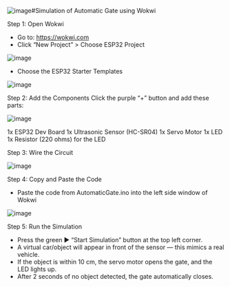 ![image](https://github.com/user-attachments/assets/69292e0c-9c15-4d2f-a624-2097c3750796)#Simulation of Automatic Gate using Wokwi

Step 1: Open Wokwi
- Go to: https://wokwi.com
- Click “New Project” > Choose ESP32 Project
  
![image](https://github.com/user-attachments/assets/36380c92-2763-4cec-bc4d-db8ecb6011bc)

- Choose the ESP32 Starter Templates

![image](https://github.com/user-attachments/assets/86fe279c-4aac-4165-8e59-5fe369abf9cf)


Step 2: Add the Components
Click the purple “+” button and add these parts:

![image](https://github.com/user-attachments/assets/8802717d-e979-474f-ac85-033000d132ea)

1x ESP32 Dev Board
1x Ultrasonic Sensor (HC-SR04)
1x Servo Motor
1x LED
1x Resistor (220 ohms) for the LED

Step 3: Wire the Circuit

![image](https://github.com/user-attachments/assets/7f6b1ae5-a1f6-4562-b594-53001a98441d)

Step 4: Copy and Paste the Code
- Paste the code from AutomaticGate.ino into the left side window of Wokwi

![image](https://github.com/user-attachments/assets/b7a7e235-3cbd-4b2e-8402-fb287904b3eb)


Step 5: Run the Simulation
- Press the green ▶️ “Start Simulation” button at the top left corner.
- A virtual car/object will appear in front of the sensor — this mimics a real vehicle.
- If the object is within 10 cm, the servo motor opens the gate, and the LED lights up.
- After 2 seconds of no object detected, the gate automatically closes.

